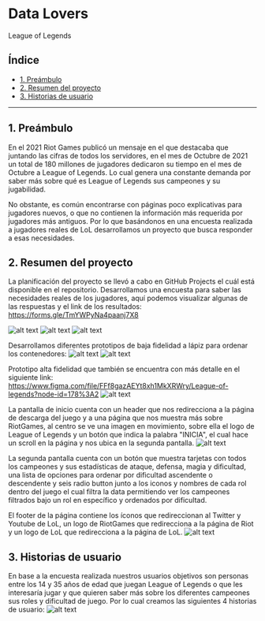 # Data Lovers
League of Legends

## Índice

* [1. Preámbulo](#1-preámbulo)
* [2. Resumen del proyecto](#2-resumen-del-proyecto)
* [3. Historias de usuario](#3-objetivos-de-aprendizaje)


***

## 1. Preámbulo
En el 2021 Riot Games publicó un mensaje en el que destacaba que juntando las cifras de todos los servidores, en el mes de Octubre de 2021 un total de 180 millones de jugadores dedicaron su tiempo en el mes de Octubre a League of Legends. Lo cual genera una constante demanda por saber más sobre 
qué es League of Legends sus campeones y su jugabilidad.

No obstante, es común encontrarse con páginas poco explicativas para jugadores nuevos, o que no contienen la información más requerida por jugadores más antiguos.
Por lo que basándonos en una encuesta realizada a jugadores reales de LoL desarrollamos 
un proyecto que busca responder a esas necesidades.

## 2. Resumen del proyecto
La planificación del proyecto se llevó a cabo en GitHub Projects el cuál está disponible en el repositorio.
Desarrollamos una encuesta para saber las necesidades reales de los jugadores, aquí podemos visualizar algunas de las respuestas y el link de los resultados:
https://forms.gle/TmYWPyNa4paanj7X8

![alt text](src\img\READMEimg\difficultysurvey.png)
![alt text](src\img\READMEimg\rolesurvey.png)
![alt text](src\img\READMEimg\usersurvey.png)


Desarrollamos diferentes prototipos de baja fidelidad a lápiz para ordenar los contenedores:
![alt text](src\img\READMEimg\lofiPrototype.jpeg)
![alt text](src\img\READMEimg\lofiPrototype1.jpeg)

Prototipo alta fidelidad que también se encuentra con más detalle en el siguiente link:
 https://www.figma.com/file/FFf8gazAEYt8xh1MkXRWry/League-of-legends?node-id=178%3A2
 ![alt text](src\img\READMEimg\hifiprototype.png)


La pantalla de inicio cuenta con un header que nos redirecciona a la página de descarga del juego y a una página que nos muestra más sobre RiotGames, al centro se ve una imagen en movimiento, sobre ella el logo de League of Legends y un botón que indica la palabra "INICIA", el cual hace un scroll en la página y nos ubica en la segunda pantalla.
 ![alt text](src\img\READMEimg\firstscreen.png)

La segunda pantalla cuenta con un botón que muestra tarjetas con todos los campeones y sus estadísticas de ataque, defensa, magia y dificultad, una lista de opciones para ordenar por dificultad ascendente o descendente y seis radio button junto a los iconos y nombres de cada rol dentro del juego el cual filtra la data permitiendo ver los campeones filtrados bajo un rol en específico y ordenados por dificultad.

El footer de la página contiene los íconos que redireccionan al Twitter y Youtube de LoL, un logo de RiotGames que redirecciona a la página de Riot y un logo de LoL que redirecciona a la página de LoL.
 ![alt text](src\img\READMEimg\secondscreen.png)
## 3. Historias de usuario
En base a la encuesta realizada nuestros usuarios objetivos son personas entre los 14 y 35 años de edad que juegan League of Legends o que les interesaría jugar y que quieren saber más sobre los diferentes campeones sus roles y dificultad de juego.
Por lo cual creamos las siguientes 4 historias de usuario:
 ![alt text](src\img\READMEimg\userhistory.png)



